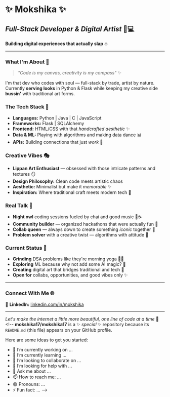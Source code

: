 # ✨ **Mokshika** ✨
## *Full-Stack Developer & Digital Artist* 🎨💻

**Building digital experiences that actually slap** 🔥

---

### **What I'm About** 🌟
> *"Code is my canvas, creativity is my compass"* ✨

I'm that dev who codes with soul — full-stack by trade, artist by nature. Currently **serving looks** in Python & Flask while keeping my creative side **bussin'** with traditional art forms.

### **The Tech Stack** 💾
- **Languages:** Python | Java | C | JavaScript 
- **Frameworks:** Flask | SQLAlchemy 
- **Frontend:** HTML/CSS with that *handcrafted aesthetic* ✨
- **Data & ML:** Playing with algorithms and making data dance 📊
- **APIs:** Building connections that just *work* 🔗

### **Creative Vibes** 🎭
- **Lippan Art Enthusiast** — obsessed with those intricate patterns and textures 🪞
- **Design Philosophy:** Clean code meets artistic chaos 
- **Aesthetic:** Minimalist but make it *memorable* ✨
- **Inspiration:** Where traditional craft meets modern tech 🔮

### **Real Talk** 💬
- **Night owl** coding sessions fueled by chai and good music 🌙☕
- **Community builder** — organized hackathons that were actually fun 🚀
- **Collab queen** — always down to create something *iconic* together 👑
- **Problem solver** with a creative twist — algorithms with attitude 💃

### **Current Status** 📍
- **Grinding** DSA problems like they're morning yoga 🧘‍♀️
- **Exploring** ML because why not add some AI magic? 🤖
- **Creating** digital art that bridges traditional and tech 🌉
- **Open for** collabs, opportunities, and good vibes only ✨

---

### **Connect With Me** 🌐

💼 **LinkedIn:** [linkedin.com/in/mokshika](https://linkedin.com/in/mokshika1711)  

---

*Let's make the internet a little more beautiful, one line of code at a time* 💫<!--
**mokshika17/mokshika17** is a ✨ _special_ ✨ repository because its `README.md` (this file) appears on your GitHub profile.

Here are some ideas to get you started:

- 🔭 I’m currently working on ...
- 🌱 I’m currently learning ...
- 👯 I’m looking to collaborate on ...
- 🤔 I’m looking for help with ...
- 💬 Ask me about ...
- 📫 How to reach me: ...
- 😄 Pronouns: ...
- ⚡ Fun fact: ...
-->
